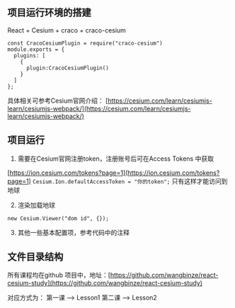 ## 项目运行环境的搭建
React + Cesium + craco + craco-cesium
```
const CracoCesiumPlugin = require("craco-cesium")
module.exports = {
  plugins: [
    { 
      plugin:CracoCesiumPlugin()
    }
  ]
};
```
具体相关可参考Cesium官网介绍：
[https://cesium.com/learn/cesiumjs-learn/cesiumjs-webpack/](https://cesium.com/learn/cesiumjs-learn/cesiumjs-webpack/)
## 项目运行

1. 需要在Cesium官网注册token，注册账号后可在Access Tokens 中获取

[https://ion.cesium.com/tokens?page=1](https://ion.cesium.com/tokens?page=1)
`Cesium.Ion.defaultAccessToken = "你的token";`
只有这样才能访问到地球

2. 渲染加载地球

`new Cesium.Viewer("dom id", {});`

3. 其他一些基本配置项，参考代码中的注释
## 文件目录结构
所有课程均在github 项目中，地址：[https://github.com/wangbinze/react-cesium-study](https://github.com/wangbinze/react-cesium-study)

对应方式为：
第一课 --> Lesson1
第二课 --> Lesson2
